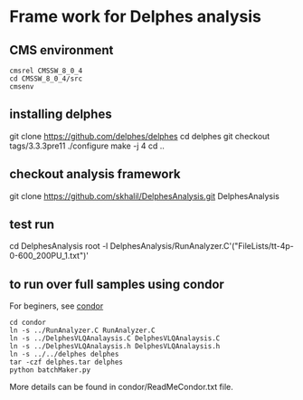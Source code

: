 # Frame work for Delphes analysis #

## CMS environment

    cmsrel CMSSW_8_0_4
    cd CMSSW_8_0_4/src
    cmsenv

## installing delphes

   git clone https://github.com/delphes/delphes
   cd delphes
   git checkout tags/3.3.3pre11
   ./configure
   make -j 4
   cd ..

## checkout analysis framework

   git clone https://github.com/skhalil/DelphesAnalysis.git DelphesAnalysis

## test run

   cd DelphesAnalysis
   root -l DelphesAnalysis/RunAnalyzer.C'("FileLists/tt-4p-0-600_200PU_1.txt")'

## to run over full samples using condor

For beginers, see [condor](http://uscms.org/uscms_at_work/physics/computing/setup/batch_systems.shtml")

    cd condor
    ln -s ../RunAnalyzer.C RunAnalyzer.C
    ln -s ../DelphesVLQAnalaysis.C DelphesVLQAnalaysis.C
    ln -s ../DelphesVLQAnalaysis.h DelphesVLQAnalaysis.h
    ln -s ../../delphes delphes
    tar -czf delphes.tar delphes
    python batchMaker.py

More details can be found in condor/ReadMeCondor.txt file.

